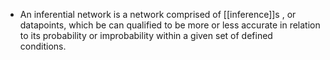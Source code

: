 - An inferential network is a network comprised of [[inference]]s , or datapoints, which be can qualified to be more or less accurate in relation to its probability or improbability within a given set of defined conditions.